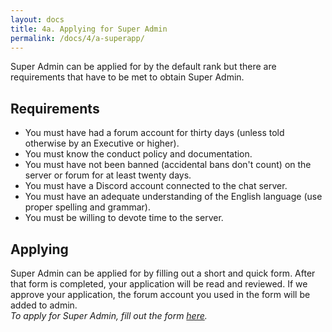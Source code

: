 ```yaml
---
layout: docs
title: 4a. Applying for Super Admin
permalink: /docs/4/a-superapp/
---
```


Super Admin can be applied for by the default rank but there are requirements that have to be met to obtain Super Admin.

## Requirements
* You must have had a forum account for thirty days (unless told otherwise by an Executive or higher).
* You must know the conduct policy and documentation.
* You must have not been banned (accidental bans don't count) on the server or forum for at least twenty days.
* You must have a Discord account connected to the chat server.
* You must have an adequate understanding of the English language (use proper spelling and grammar).
* You must be willing to devote time to the server.

## Applying
Super Admin can be applied for by filling out a short and quick form.
After that form is completed, your application will be read and reviewed.
If we approve your application, the forum account you used in the form will be added to admin.
<br>
_To apply for Super Admin, fill out the form [here](https://shadowga.typeform.com/to/Isw5L0)._
